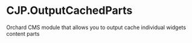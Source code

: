 CJP.OutputCachedParts
=====================

Orchard CMS module that allows you to output cache individual widgets content parts
